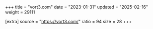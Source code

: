 +++
title = "vort3.com"
date = "2023-01-31"
updated = "2025-02-16"
weight = 29111

[extra]
source = "https://vort3.com/"
ratio = 94
size = 28
+++
